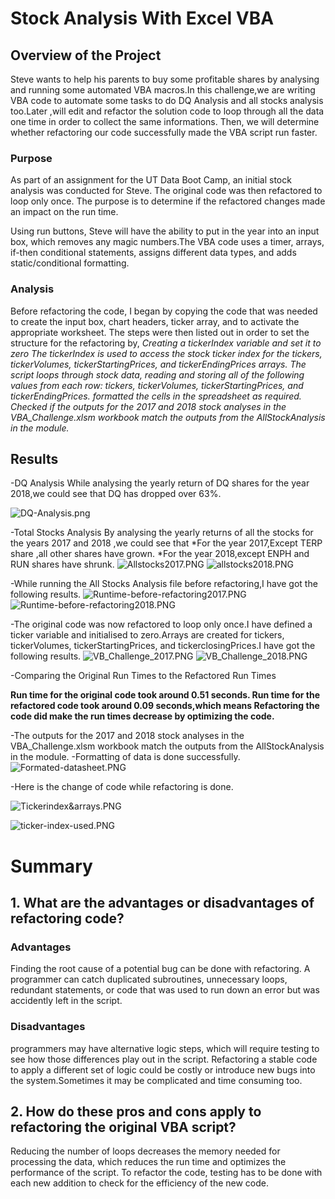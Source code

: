 # Stock Analysis With Excel VBA
## Overview of the Project
Steve wants to help his parents to buy some profitable shares by analysing and running some automated VBA macros.In this challenge,we are writing VBA code to automate some tasks to do DQ Analysis and all stocks analysis too.Later ,will edit and refactor the  solution code to loop through all the data one time in order to collect the same informations. Then, we will determine whether refactoring our code successfully made the VBA script run faster.

### Purpose
As part of an assignment for the UT Data Boot Camp, an initial stock analysis was conducted for Steve.  The original code was then refactored to loop only once.  The purpose is to determine if the refactored changes made an impact on the run time.  

Using run buttons, Steve will have the ability to put in the year into an input box, which removes any magic numbers.The VBA code uses a timer, arrays, if-then conditional statements, assigns different data types, and adds static/conditional formatting.


### Analysis

Before refactoring the code, I began by copying the code that was needed to create the input box, chart headers, ticker array, and to activate the appropriate worksheet. The steps were then listed out in order to set the structure for the refactoring by,
*Creating a tickerIndex variable and set it to zero*
*The tickerIndex is used to access the stock ticker index for the tickers, tickerVolumes, tickerStartingPrices, and tickerEndingPrices arrays.*
*The script loops through stock data, reading and storing all of the following values from each row: tickers, tickerVolumes, tickerStartingPrices, and tickerEndingPrices.*
*formatted the cells in the spreadsheet as required.*
*Checked if the outputs for the 2017 and 2018 stock analyses in the VBA_Challenge.xlsm workbook match the outputs from the AllStockAnalysis in the module.*

## Results

-DQ Analysis
While analysing the yearly return of DQ shares for the year 2018,we could see that DQ has dropped over 63%.

![DQ-Analysis.png](https://github.com/Praveeja-Sasidharan-Suni/stock-analysis/blob/main/Resources/DQ-Analysis.PNG?raw=true)

-Total Stocks Analysis
By analysing the yearly returns of all the stocks for the years 2017 and 2018 ,we could see that 
*For the year 2017,Except TERP share ,all other shares have grown.
*For the year 2018,except ENPH and RUN shares have shrunk.
![Allstocks2017.PNG](https://github.com/Praveeja-Sasidharan-Suni/stock-analysis/blob/main/Resources/Allstocks2017.PNG?raw=true)
![allstocks2018.PNG](https://github.com/Praveeja-Sasidharan-Suni/stock-analysis/blob/main/Resources/allstocks2018.PNG?raw=true)

-While running the All Stocks Analysis file before refactoring,I have got the following results.
![Runtime-before-refactoring2017.PNG](https://github.com/Praveeja-Sasidharan-Suni/stock-analysis/blob/main/Resources/Runtime-before-refactoring2017.PNG?raw=true)
![Runtime-before-refactoring2018.PNG](https://github.com/Praveeja-Sasidharan-Suni/stock-analysis/blob/main/Resources/Runtime-before-refactoring2018.PNG?raw=true)

-The original code was now refactored to loop only once.I have defined a ticker variable and initialised to zero.Arrays are created for tickers, tickerVolumes, tickerStartingPrices, and tickerclosingPrices.I have got the following results.
![VB_Challenge_2017.PNG](https://github.com/Praveeja-Sasidharan-Suni/stock-analysis/blob/main/Resources/VB_Challenge_2017.PNG?raw=true)
![VB_Challenge_2018.PNG](https://github.com/Praveeja-Sasidharan-Suni/stock-analysis/blob/main/Resources/VB_Challenge_2018.PNG?raw=true)

-Comparing the Original Run Times to the Refactored Run Times

**Run time for the original code took around 0.51 seconds.
Run time for the refactored code took around 0.09 seconds,which means Refactoring the code did make the run times decrease by optimizing the code.** 

-The outputs for the 2017 and 2018 stock analyses in the VBA_Challenge.xlsm workbook match the outputs from the AllStockAnalysis in the module.
-Formatting of data is done successfully.
![Formated-datasheet.PNG](https://github.com/Praveeja-Sasidharan-Suni/stock-analysis/blob/main/Resources/Formated-datasheet.PNG?raw=true)



-Here is the change of code while refactoring is done.

![Tickerindex&arrays.PNG](https://github.com/Praveeja-Sasidharan-Suni/stock-analysis/blob/main/Resources/Tickerindex&arrays.PNG?raw=true)


![ticker-index-used.PNG](https://github.com/Praveeja-Sasidharan-Suni/stock-analysis/blob/main/Resources/ticker-index-used.PNG?raw=true)

# Summary
## 1. What are the advantages or disadvantages of refactoring code?
### Advantages
Finding the root cause of a potential bug can be done with refactoring.  A programmer can catch duplicated subroutines, unnecessary loops, redundant statements, or code that was used to run down an error but was accidently left in the script. 

### Disadvantages

programmers may have alternative logic steps, which will require testing to see how those differences play out in the script.  Refactoring a stable code to apply a different set of logic could be costly or introduce new bugs into the system.Sometimes it may be complicated and time consuming too.  
	
## 2. How do these pros and cons apply to refactoring the original VBA script?
Reducing the number of loops decreases the memory needed for processing the data, which reduces the run time and optimizes the performance of the script. To refactor the code, testing has to be done with each new addition to check for the efficiency of the new code.  

   
